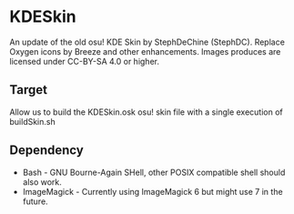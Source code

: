 # KDESkin
An update of the old osu! KDE Skin by StephDeChine (StephDC). Replace Oxygen icons by Breeze and other enhancements. Images produces are licensed under CC-BY-SA 4.0 or higher.

## Target
Allow us to build the KDESkin.osk osu! skin file with a single execution of buildSkin.sh

## Dependency
- Bash - GNU Bourne-Again SHell, other POSIX compatible shell should also work.
- ImageMagick - Currently using ImageMagick 6 but might use 7 in the future.
